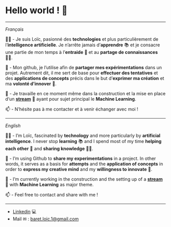 # Hello world ! 👋

---
*Français*

👨‍💻 - Je suis Loïc, pasionné des **technologies** et plus particulièrement de l’**intelligence artificielle**.
Je n’arrête jamais d’**apprendre** 📚 et je consacre une partie de mon temps à l’**entraide** 🤝 et au **partage
de connaissances** 👨‍🏫.

📂 - Mon github, je l’utilise afin de **partager mes expérimentations** dans un projet. Autrement dit,
il me sert de base pour **effectuer des tentatives** et des **applications de concepts** précis dans le but 
d’**exprimer ma création** et ma **volonté d’innover** 🎯.

📆 - Je travaille en ce moment même dans la construction et la mise en place d‘un [**stream**](https://www.twitch.tv/lobiten) 🎥 
ayant pour sujet principal le **Machine Learning**.

📫 - N’hésite pas à me contacter et à venir échanger avec moi !

---
*English*

👨‍💻 - I’m Loïc, fascinated by **technology** and more particularly by **artificial intelligence**.
I never stop **learning** 📚 and I spend most of my time **helping each other** 🤝 and **sharing knowledge** 👨‍🏫.

📂 - I’m using Github to **share my experimentations** in a project. In other words,
it serves as a basis for **attempts** and the **application of concepts** in order to 
**express my creative mind** and my **willingness to innovate** 🎯.

📆 - I’m currently working in the construction and the setting up of a [**stream**](https://www.twitch.tv/lobiten) 🎥 
with **Machine Learning** as major theme.

📫 - Feel free to contact and share with me !

---

- [Linkedin](https://www.linkedin.com/in/lo%C3%AFc-baret-10/) 💻
- Mail ✉ : baret.loic.1@gmail.com
